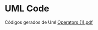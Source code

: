 # UML Code
Códigos gerados de Uml
[Operators (1).pdf](https://github.com/Miguel-Silva44/UML-code/files/14469182/Operators.1.pdf)
